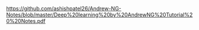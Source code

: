 https://github.com/ashishpatel26/Andrew-NG-Notes/blob/master/Deep%20learning%20by%20AndrewNG%20Tutorial%20%20Notes.pdf

